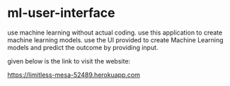 # ml-user-interface
use machine learning without actual coding. use this application to create machine learning models. 
use the UI provided to create Machine Learning models and predict the outcome by providing input.

given below is the link to visit the website:

https://limitless-mesa-52489.herokuapp.com

